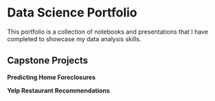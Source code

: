 # Data Science Portfolio
This portfolio is a collection of notebooks and presentations that I have completed to showcase my data analysis skills.

## Capstone Projects
<b>Predicting Home Foreclosures</b>

<b>Yelp Restaurant Recommendations</b>
